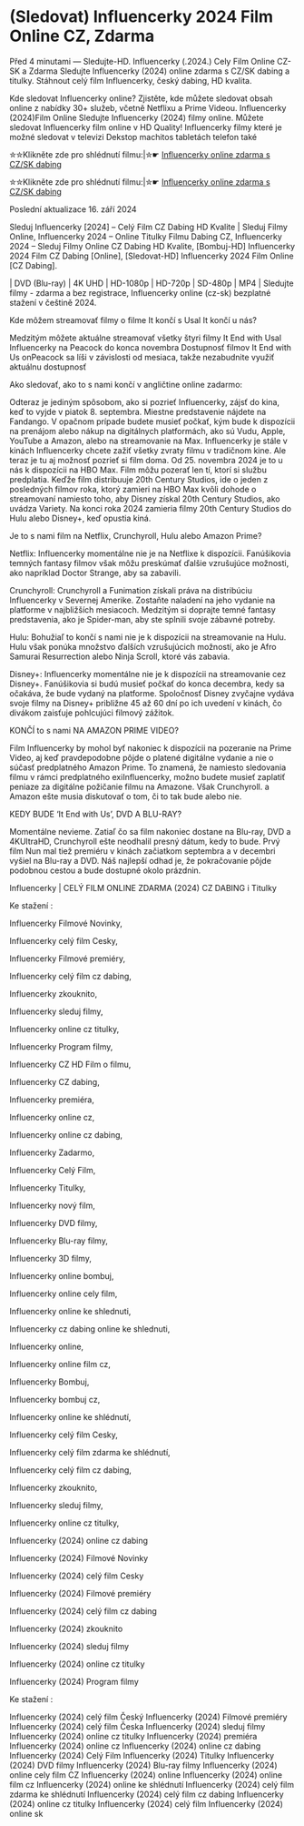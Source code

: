 # (Sledovat) Influencerky 2024 Film Online CZ, Zdarma

Před 4 minutami — Sledujte-HD. Influencerky (.2024.) Cely Film Online CZ-SK a Zdarma
Sledujte Influencerky (2024) online zdarma s CZ/SK dabing a titulky. Stáhnout celý film Influencerky, český dabing, HD kvalita.

Kde sledovat Influencerky online? Zjistěte, kde můžete sledovat obsah online z nabídky 30+ služeb, včetně Netflixu a Prime Videou. Influencerky (2024)Film Online Sledujte Influencerky (2024) filmy online. Můžete sledovat Influencerky film online v HD Quality! Influencerky filmy které je možné sledovat v televizi Dekstop machitos tabletách telefon také

✮✮Klikněte zde pro shlédnutí filmu:|✮☛ [Influencerky online zdarma s CZ/SK dabing](https://onlinecz-skdabingtitulkyzdarmo.blogspot.com/2024/09/influencerky-cely-film-online-cz.html)

✮✮Klikněte zde pro shlédnutí filmu:|✮☛ [Influencerky online zdarma s CZ/SK dabing](https://onlinecz-skdabingtitulkyzdarmo.blogspot.com/2024/09/influencerky-cely-film-online-cz.html)

Poslední aktualizace 16. září 2024


Sleduj Influencerky [2024] – Celý Film CZ Dabing HD Kvalite | Sleduj Filmy Online, Influencerky 2024 – Online Titulky Filmu Dabing CZ, Influencerky 2024 – Sleduj Filmy Online CZ Dabing HD Kvalite, [Bombuj-HD] Influencerky 2024 Film CZ Dabing [Online], [Sledovat-HD] Influencerky 2024 Film Online [CZ Dabing].

| DVD (Blu-ray) | 4K UHD | HD-1080p | HD-720p | SD-480p | MP4 | Sledujte filmy - zdarma a bez registrace, Influencerky online (cz-sk) bezplatné stažení v češtině 2024.

Kde môžem streamovať filmy o filme It končí s Usal It končí u nás?

Medzitým môžete aktuálne streamovať všetky štyri filmy It End with Usal Influencerky na Peacock do konca novembra Dostupnosť filmov It End with Us onPeacock sa líši v závislosti od mesiaca, takže nezabudnite využiť aktuálnu dostupnosť

Ako sledovať, ako to s nami končí v angličtine online zadarmo:

Odteraz je jediným spôsobom, ako si pozrieť Influencerky, zájsť do kina, keď to vyjde v piatok 8. septembra. Miestne predstavenie nájdete na Fandango. V opačnom prípade budete musieť počkať, kým bude k dispozícii na prenájom alebo nákup na digitálnych platformách, ako sú Vudu, Apple, YouTube a Amazon, alebo na streamovanie na Max. Influencerky je stále v kinách Influencerky chcete zažiť všetky zvraty filmu v tradičnom kine. Ale teraz je tu aj možnosť pozrieť si film doma. Od 25. novembra 2024 je to u nás k dispozícii na HBO Max. Film môžu pozerať len tí, ktorí si službu predplatia. Keďže film distribuuje 20th Century Studios, ide o jeden z posledných filmov roka, ktorý zamieri na HBO Max kvôli dohode o streamovaní namiesto toho, aby Disney získal 20th Century Studios, ako uvádza Variety. Na konci roka 2024 zamieria filmy 20th Century Studios do Hulu alebo Disney+, keď opustia kiná.

Je to s nami film na Netflix, Crunchyroll, Hulu alebo Amazon Prime?

Netflix: Influencerky momentálne nie je na Netflixe k dispozícii. Fanúšikovia temných fantasy filmov však môžu preskúmať ďalšie vzrušujúce možnosti, ako napríklad Doctor Strange, aby sa zabavili.

Crunchyroll: Crunchyroll a Funimation získali práva na distribúciu Influencerky v Severnej Amerike. Zostaňte naladení na jeho vydanie na platforme v najbližších mesiacoch. Medzitým si doprajte temné fantasy predstavenia, ako je Spider-man, aby ste splnili svoje zábavné potreby.

Hulu: Bohužiaľ to končí s nami nie je k dispozícii na streamovanie na Hulu. Hulu však ponúka množstvo ďalších vzrušujúcich možností, ako je Afro Samurai Resurrection alebo Ninja Scroll, ktoré vás zabavia.

Disney+: Influencerky momentálne nie je k dispozícii na streamovanie cez Disney+. Fanúšikovia si budú musieť počkať do konca decembra, kedy sa očakáva, že bude vydaný na platforme. Spoločnosť Disney zvyčajne vydáva svoje filmy na Disney+ približne 45 až 60 dní po ich uvedení v kinách, čo divákom zaisťuje pohlcujúci filmový zážitok.

KONČÍ to s nami NA AMAZON PRIME VIDEO?

Film Influencerky by mohol byť nakoniec k dispozícii na pozeranie na Prime Video, aj keď pravdepodobne pôjde o platené digitálne vydanie a nie o súčasť predplatného Amazon Prime. To znamená, že namiesto sledovania filmu v rámci predplatného exiInfluencerky, možno budete musieť zaplatiť peniaze za digitálne požičanie filmu na Amazone. Však Crunchyroll. a Amazon ešte musia diskutovať o tom, či to tak bude alebo nie.

KEDY BUDE ‘It End with Us’, DVD A BLU-RAY?

Momentálne nevieme. Zatiaľ čo sa film nakoniec dostane na Blu-ray, DVD a 4KUltraHD, Crunchyroll ešte neodhalil presný dátum, kedy to bude. Prvý film Nun mal tiež premiéru v kinách začiatkom septembra a v decembri vyšiel na Blu-ray a DVD. Náš najlepší odhad je, že pokračovanie pôjde podobnou cestou a bude dostupné okolo prázdnin.

Influencerky | CELÝ FILM ONLINE ZDARMA (2024) CZ DABING i Titulky

Ke stažení :

Influencerky Filmové Novinky,

Influencerky celý film Cesky,

Influencerky Filmové premiéry,

Influencerky celý film cz dabing,

Influencerky zkouknito,

Influencerky sleduj filmy,

Influencerky online cz titulky,

Influencerky Program filmy,

Influencerky CZ HD Film o filmu,

Influencerky CZ dabing,

Influencerky premiéra,

Influencerky online cz,

Influencerky online cz dabing,

Influencerky Zadarmo,

Influencerky Celý Film,

Influencerky Titulky,

Influencerky nový film,

Influencerky DVD filmy,

Influencerky Blu-ray filmy,

Influencerky 3D filmy,

Influencerky online bombuj,

Influencerky online cely film,

Influencerky online ke shlednuti,

Influencerky cz dabing online ke shlednuti,

Influencerky online,

Influencerky online film cz,

Influencerky Bombuj,

Influencerky bombuj cz,

Influencerky online ke shlédnutí,

Influencerky celý film Cesky,

Influencerky celý film zdarma ke shlédnutí,

Influencerky celý film cz dabing,

Influencerky zkouknito,

Influencerky sleduj filmy,

Influencerky online cz titulky,

Influencerky (2024) online cz dabing

Influencerky (2024) Filmové Novinky

Influencerky (2024) celý film Cesky

Influencerky (2024) Filmové premiéry

Influencerky (2024) celý film cz dabing

Influencerky (2024) zkouknito

Influencerky (2024) sleduj filmy

Influencerky (2024) online cz titulky

Influencerky (2024) Program filmy

Ke stažení :

Influencerky (2024) celý film Český Influencerky (2024) Filmové premiéry Influencerky (2024) celý film Česka Influencerky (2024) sleduj filmy Influencerky (2024) online cz titulky Influencerky (2024) premiéra Influencerky (2024) online cz Influencerky (2024) online cz dabing Influencerky (2024) Celý Film Influencerky (2024) Titulky Influencerky (2024) DVD filmy Influencerky (2024) Blu-ray filmy Influencerky (2024) online cely film CZ Influencerky (2024) online Influencerky (2024) online film cz Influencerky (2024) online ke shlédnutí Influencerky (2024) celý film zdarma ke shlédnutí Influencerky (2024) celý film cz dabing Influencerky (2024) online cz titulky Influencerky (2024) celý film Influencerky (2024) online sk
